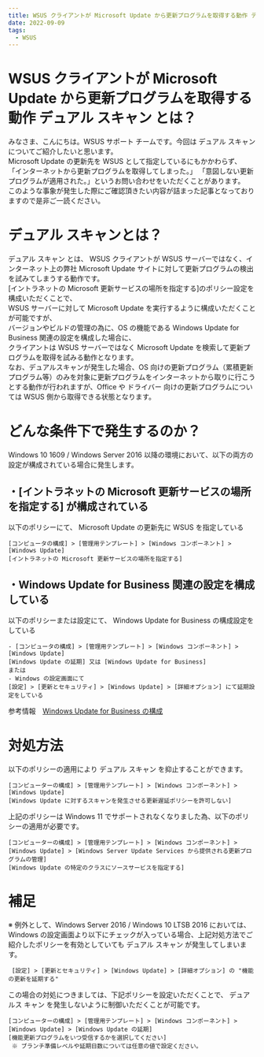 ```yaml
---
title: WSUS クライアントが Microsoft Update から更新プログラムを取得する動作 デュアル スキャン とは？
date: 2022-09-09
tags:
  - WSUS
---
```


# WSUS クライアントが Microsoft Update から更新プログラムを取得する動作 デュアル スキャン とは？  
みなさま、こんにちは。WSUS サポート チームです。今回は デュアル スキャン についてご紹介したいと思います。  
Microsoft Update の更新先を WSUS として指定しているにもかかわらず、  
「インターネットから更新プログラムを取得してしまった。」 「意図しない更新プログラムが適用された。」というお問い合わせをいただくことがあります。  
このような事象が発生した際にご確認頂きたい内容が詰まった記事となっておりますので是非ご一読ください。　　

# デュアル スキャンとは？  
デュアル スキャン とは、 WSUS クライアントが WSUS サーバーではなく、インターネット上の弊社 Microsoft Update サイトに対して更新プログラムの検出を試みてしまうする動作です。  
[イントラネットの Microsoft 更新サービスの場所を指定する]のポリシー設定を構成いただくことで、  
WSUS サーバーに対して Microsoft Update を実行するように構成いただくことが可能ですが、  
バージョンやビルドの管理の為に、OS の機能である Windows Update for Business 関連の設定を構成した場合に、  
クライアントは WSUS サーバーではなく Microsoft Update を検索して更新プログラムを取得を試みる動作となります。  
なお、デュアルスキャンが発生した場合、OS 向けの更新プログラム（累積更新プログラム等）のみを対象に更新プログラムをインターネットから取りに行こうとする動作が行われますが、Office や ドライバー 向けの更新プログラムについては WSUS 側から取得できる状態となります。

# どんな条件下で発生するのか？  
Windows 10 1609 / Windows Server 2016 以降の環境において、以下の両方の設定が構成されている場合に発生します。    

## ・[イントラネットの Microsoft 更新サービスの場所を指定する] が構成されている  
以下のポリシーにて、 Microsoft Update の更新先に WSUS を指定している  
```
[コンピュータの構成] > [管理用テンプレート] > [Windows コンポーネント] > [Windows Update]   
[イントラネットの Microsoft 更新サービスの場所を指定する]   
```
## ・Windows Update for Business 関連の設定を構成している  
以下のポリシーまたは設定にて、 Windows Update for Business の構成設定をしている  
 ```
- [コンピュータの構成] > [管理用テンプレート] > [Windows コンポーネント] > [Windows Update]   
[Windows Update の延期] 又は [Windows Update for Business]   
 または  
- Windows の設定画面にて
[設定] > [更新とセキュリティ] > [Windows Update] > [詳細オプション] にて延期設定をしている  
```
参考情報　[Windows Update for Business の構成](https://docs.microsoft.com/ja-jp/windows/deployment/update/waas-configure-wufb)  

# 対処方法   
以下のポリシーの適用により デュアル スキャン を抑止することができます。  
```
[コンピューターの構成] > [管理用テンプレート] > [Windows コンポーネント] > [Windows Update]   
[Windows Update に対するスキャンを発生させる更新遅延ポリシーを許可しない]   
```
 上記のポリシーは Windows 11 でサポートされなくなりました為、以下のポリシーの適用が必要です。
 ```
 [コンピューターの構成] > [管理用テンプレート] > [Windows コンポーネント] > [Windows Update] > [Windows Server Update Services から提供される更新プログラムの管理] 
[Windows Update の特定のクラスにソースサービスを指定する] 
```

# 補足
※ 例外として、Windows Server 2016 / Windows 10 LTSB 2016 においては、  
Windows の設定画面より以下にチェックが入っている場合、上記対処方法でご紹介したポリシーを有効としていても デュアル スキャン が発生してしまいます。  
```
 [設定] > [更新とセキュリティ] > [Windows Update] > [詳細オプション] の "機能の更新を延期する"
```
この場合の対処につきましては、下記ポリシーを設定いただくことで、 デュアルス キャン を発生しないように制御いただくことが可能です。  
```
[コンピューターの構成] > [管理用テンプレート] > [Windows コンポーネント] > [Windows Update] > [Windows Update の延期]   
[機能更新プログラムをいつ受信するかを選択してください] 
 ※ ブランチ準備レベルや延期日数については任意の値で設定ください。 
 ``` 
 


